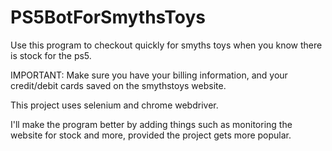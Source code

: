 # PS5BotForSmythsToys
 Use this program to checkout quickly for smyths toys when you know there is stock for the ps5.
 
 IMPORTANT: Make sure you have your billing information, and your credit/debit cards saved on the smythstoys website.
 
 This project uses selenium and chrome webdriver.
 
 I'll make the program better by adding things such as monitoring the website for stock and more, provided the project gets more popular.
